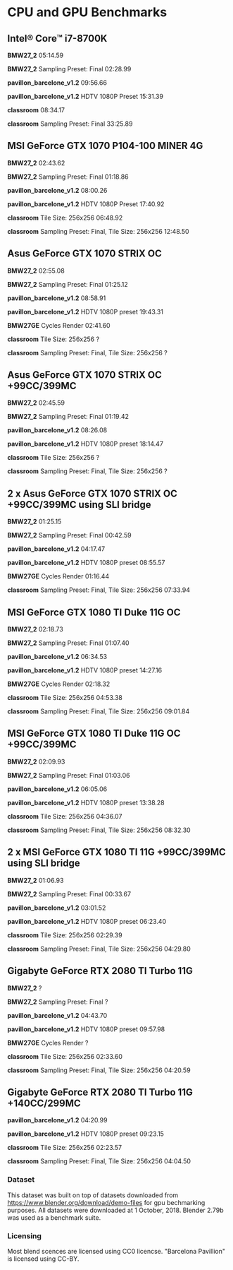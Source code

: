 # CPU and GPU Benchmarks

## Intel® Core™ i7-8700K

**BMW27_2**	05:14.59

**BMW27_2**	Sampling Preset: Final 02:28.99

**pavillon_barcelone_v1.2** 09:56.66

**pavillon_barcelone_v1.2** HDTV 1080P Preset 15:31.39

**classroom** 08:34.17

**classroom** Sampling Preset: Final 33:25.89

## MSI GeForce GTX 1070 P104-100 MINER 4G

**BMW27_2**	02:43.62

**BMW27_2**	Sampling Preset: Final 01:18.86

**pavillon_barcelone_v1.2** 08:00.26

**pavillon_barcelone_v1.2** HDTV 1080P Preset 17:40.92

**classroom** Tile Size: 256x256 06:48.92

**classroom** Sampling Preset: Final, Tile Size: 256x256 12:48.50

## Asus GeForce GTX 1070 STRIX OC

**BMW27_2**	02:55.08

**BMW27_2**	Sampling Preset: Final 01:25.12

**pavillon_barcelone_v1.2** 08:58.91

**pavillon_barcelone_v1.2** HDTV 1080P preset 19:43.31

**BMW27GE**	Cycles Render 02:41.60

**classroom** Tile Size: 256x256 ?

**classroom** Sampling Preset: Final, Tile Size: 256x256 ?

## Asus GeForce GTX 1070 STRIX OC +99CC/399MC

**BMW27_2**	02:45.59

**BMW27_2**	Sampling Preset: Final 01:19.42

**pavillon_barcelone_v1.2** 08:26.08

**pavillon_barcelone_v1.2** HDTV 1080P preset 18:14.47

**classroom** Tile Size: 256x256 ?

**classroom** Sampling Preset: Final, Tile Size: 256x256 ?

## 2 x Asus GeForce GTX 1070 STRIX OC +99CC/399MC using SLI bridge

**BMW27_2**	01:25.15

**BMW27_2**	Sampling Preset: Final 00:42.59

**pavillon_barcelone_v1.2** 04:17.47

**pavillon_barcelone_v1.2** HDTV 1080P preset 08:55.57

**BMW27GE**	Cycles Render 01:16.44

**classroom** Sampling Preset: Final, Tile Size: 256x256 07:33.94

## MSI GeForce GTX 1080 TI Duke 11G OC

**BMW27_2**	02:18.73

**BMW27_2**	Sampling Preset: Final 01:07.40

**pavillon_barcelone_v1.2** 06:34.53

**pavillon_barcelone_v1.2** HDTV 1080P preset 14:27.16

**BMW27GE**	Cycles Render 02:18.32

**classroom** Tile Size: 256x256 04:53.38

**classroom** Sampling Preset: Final, Tile Size: 256x256 09:01.84

## MSI GeForce GTX 1080 TI Duke 11G OC +99CC/399MC

**BMW27_2**	02:09.93

**BMW27_2**	Sampling Preset: Final 01:03.06

**pavillon_barcelone_v1.2** 06:05.06

**pavillon_barcelone_v1.2** HDTV 1080P preset 13:38.28

**classroom** Tile Size: 256x256 04:36.07

**classroom** Sampling Preset: Final, Tile Size: 256x256 08:32.30

## 2 x MSI GeForce GTX 1080 TI 11G +99CC/399MC using SLI bridge

**BMW27_2**	01:06.93

**BMW27_2**	Sampling Preset: Final 00:33.67

**pavillon_barcelone_v1.2** 03:01.52

**pavillon_barcelone_v1.2** HDTV 1080P preset 06:23.40

**classroom** Tile Size: 256x256 02:29.39

**classroom** Sampling Preset: Final, Tile Size: 256x256 04:29.80

## Gigabyte GeForce RTX 2080 TI Turbo 11G

**BMW27_2**	?

**BMW27_2**	Sampling Preset: Final ?

**pavillon_barcelone_v1.2** 04:43.70

**pavillon_barcelone_v1.2** HDTV 1080P preset 09:57.98

**BMW27GE**	Cycles Render ?

**classroom** Tile Size: 256x256 02:33.60

**classroom** Sampling Preset: Final, Tile Size: 256x256 04:20.59

## Gigabyte GeForce RTX 2080 TI Turbo 11G +140СС/299MC

**pavillon_barcelone_v1.2** 04:20.99

**pavillon_barcelone_v1.2** HDTV 1080P preset 09:23.15

**classroom** Tile Size: 256x256 02:23.57

**classroom** Sampling Preset: Final, Tile Size: 256x256 04:04.50

### Dataset
This dataset was built on top of datasets downloaded from https://www.blender.org/download/demo-files for gpu bechmarking purposes. All datasets were downloaded at 1 October, 2018. Blender 2.79b was used as a benchmark suite.

### Licensing
Most blend scences are licensed using CC0 licencse. "Barcelona Pavillion" is licensed using CC-BY.
